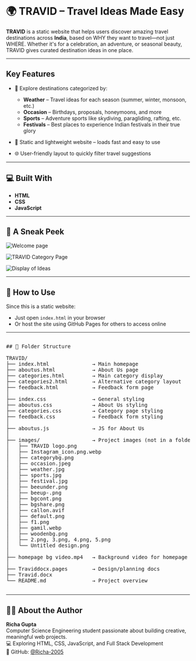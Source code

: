 # 🌍 TRAVID – Travel Ideas Made Easy

**TRAVID** is a static website that helps users discover amazing travel destinations across **India**, based on WHY they want to travel—not just WHERE. Whether it's for a celebration, an adventure, or seasonal beauty, TRAVID gives curated destination ideas in one place.

---

## Key Features

- 🎯 Explore destinations categorized by:
  - **Weather** – Travel ideas for each season (summer, winter, monsoon, etc.)
  - **Occasion** – Birthdays, proposals, honeymoons, and more
  - **Sports** – Adventure sports like skydiving, paragliding, rafting, etc.
  - **Festivals** – Best places to experience Indian festivals in their true glory
   
- 📍 Static and lightweight website – loads fast and easy to use
- 🌐 User-friendly layout to quickly filter travel suggestions

---

## 💻 Built With

- **HTML**
- **CSS**
- **JavaScript**


---
## 📸 A Sneak Peek

![Welcome page](https://github.com/user-attachments/assets/2f1fd2f2-cbad-455f-97b8-dca5ed37d98e)

![TRAVID Category Page](https://github.com/user-attachments/assets/746f25cb-4ee9-49b1-97ed-e6e4d0e8b234)

![Display of Ideas](https://github.com/user-attachments/assets/e225a1b6-57b0-4015-a7fa-232ef141111f)

---

## 🚀 How to Use

Since this is a static website:
- Just open `index.html` in your browser
- Or host the site using GitHub Pages for others to access online

---
<pre>

## 📁 Folder Structure

TRAVID/
├── index.html              → Main homepage
├── aboutus.html            → About Us page
├── categories.html         → Main category display
├── categories2.html        → Alternative category layout
├── feedback.html           → Feedback form page
│
├── index.css               → General styling
├── aboutus.css             → About Us styling
├── categories.css          → Category page styling
├── feedback.css            → Feedback form styling
│
├── aboutus.js              → JS for About Us
│
├── images/                 → Project images (not in a folder but grouped here for clarity)
│   ├── TRAVID logo.png
│   ├── Instagram_icon.png.webp
│   ├── categorybg.png
│   ├── occasion.jpeg
│   ├── weather.jpg
│   ├── sports.jpg
│   ├── festival.jpg
│   ├── beeunder.png
│   ├── beeup-.png
│   ├── bgcont.png
│   ├── bgshare.png
│   ├── callon.avif
│   ├── default.png
│   ├── f1.png
│   ├── gamil.webp
│   ├── woodenbg.png
│   ├── 2.png, 3.png, 4.png, 5.png
│   └── Untitled design.png
│
├── homepage bg video.mp4   → Background video for homepage
│
├── Traviddocx.pages        → Design/planning docs
├── Travid.docx
└── README.md               → Project overview

</pre>

---

## 🙋‍♀️ About the Author

**Richa Gupta**  
Computer Science Engineering student passionate about building creative, meaningful web projects.  
💻 Exploring HTML, CSS, JavaScript, and Full Stack Development  
🔗 GitHub: [@Richa-2005](https://github.com/Richa-2005)
